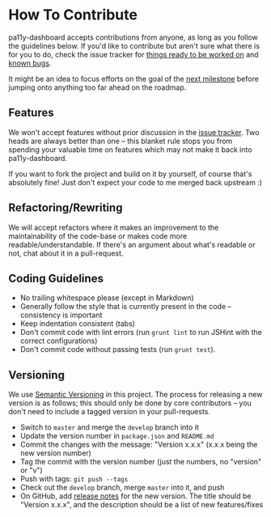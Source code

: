
How To Contribute
=================

pa11y-dashboard accepts contributions from anyone, as long as you follow the guidelines below. If you'd like to contribute but aren't sure what there is for you to do, check the issue tracker for [things ready to be worked on][ready] and [known bugs][bugs].

It might be an idea to focus efforts on the goal of the [next milestone][milestones] before jumping onto anything too far ahead on the roadmap.


Features
--------

We won't accept features without prior discussion in the [issue tracker][issues]. Two heads are always better than one – this blanket rule stops you from spending your valuable time on features which may not make it back into pa11y-dashboard.

If you want to fork the project and build on it by yourself, of course that's absolutely fine! Just don't expect your code to me merged back upstream :)


Refactoring/Rewriting
---------------------

We will accept refactors where it makes an improvement to the maintainability of the code-base or makes code more readable/understandable. If there's an argument about what's readable or not, chat about it in a pull-request.


Coding Guidelines
-----------------

* No trailing whitespace please (except in Markdown)
* Generally follow the style that is currently present in the code – consistency is important
* Keep indentation consistent (tabs)
* Don't commit code with lint errors (run `grunt lint` to run JSHint with the correct configurations)
* Don't commit code without passing tests (run `grunt test`).


Versioning
----------

We use [Semantic Versioning][semver] in this project. The process for releasing a new version is as follows; this should only be done by core contributors – you don't need to include a tagged version in your pull-requests.

* Switch to `master` and merge the `develop` branch into it
* Update the version number in `package.json` and `README.md`
* Commit the changes with the message: "Version x.x.x" (x.x.x being the new version number)
* Tag the commit with the version number (just the numbers, no "version" or "v")
* Push with tags: `git push --tags`
* Check out the `develop` branch, merge `master` into it, and push
* On GitHub, add [release notes][release-notes] for the new version. The title should be "Version x.x.x", and the description should be a list of new features/fixes


[bugs]: https://github.com/nature/pa11y-dashboard/issues?labels=bug&state=open
[ready]: https://github.com/nature/pa11y-dashboard/issues?labels=ready&state=open
[issues]: https://github.com/nature/pa11y-dashboard/issues
[milestones]: https://github.com/nature/pa11y-dashboard/issues/milestones
[release-notes]: https://github.com/nature/pa11y-dashboard/releases
[semver]: http://semver.org/
